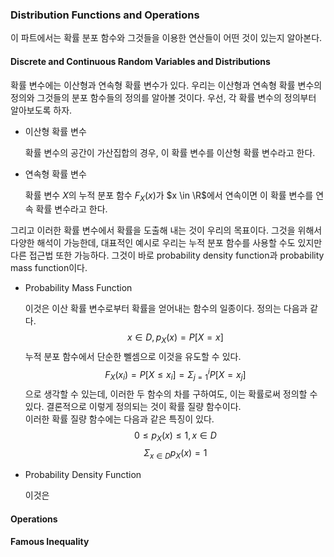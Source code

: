 ### Distribution Functions and Operations

이 파트에서는 확률 분포 함수와 그것들을 이용한 연산들이 어떤 것이 있는지 알아본다.

#### Discrete and Continuous Random Variables and Distributions

확률 변수에는 이산형과 연속형 확률 변수가 있다. 우리는 이산형과 연속형 확률 변수의 정의와 그것들의 분포 함수들의 정의를 알아볼 것이다. 우선, 각 확률 변수의 정의부터 알아보도록 하자.

* 이산형 확률 변수
  
  확률 변수의 공간이 가산집합의 경우, 이 확률 변수를 이산형 확률 변수라고 한다.

* 연속형 확률 변수
  
  확률 변수 $X$의 누적 분포 함수 $F_X(x)$가 $x \in \R$에서 연속이면 이 확률 변수를 연속 확률 변수라고 한다.

그리고 이러한 확률 변수에서 확률을 도출해 내는 것이 우리의 목표이다. 그것을 위해서 다양한 해석이 가능한데, 대표적인 예시로 우리는 누적 분포 함수를 사용할 수도 있지만 다른 접근법 또한 가능하다. 그것이 바로 probability density function과 probability mass function이다. 

* Probability Mass Function
  
  이것은 이산 확률 변수로부터 확률을 얻어내는 함수의 일종이다. 정의는 다음과 같다.
  $$
  x \in D, p_X(x) = P[X = x]
  \tag{1}
  $$
  누적 분포 함수에서 단순한 뻴셈으로 이것을 유도할 수 있다. 
  $$
  F_X(x_i) = P[X \leq x_i] = \Sigma^{i}_{j=1}P[X = x_j]
  $$
  으로 생각할 수 있는데, 이러한 두 함수의 차를 구하여도, 이는 확률로써 정의할 수 있다. 결론적으로 이렇게 정의되는 것이 확률 질량 함수이다.  
  이러한 확률 질량 함수에는 다음과 같은 특징이 있다.
  $$
  0 \leq p_X(x) \leq 1, x \in D
  \tag{1}
  $$
  $$
  \Sigma_{x \in D} p_X(x) = 1
  \tag{2}
  $$

* Probability Density Function
  
  이것은 

#### Operations



#### Famous Inequality


